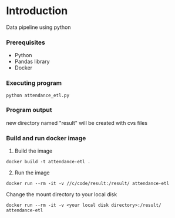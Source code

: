 # Introduction

Data pipeline using python

### Prerequisites
* Python 
* Pandas library
* Docker

### Executing program
```
python attendance_etl.py
```
### Program output
new directory named "result" will be created with cvs files

### Build and run docker image
1. Build the image
```
docker build -t attendance-etl .
```
2. Run the image
```
docker run --rm -it -v //c/code/result:/result/ attendance-etl
```

Change the mount directory to your local disk
```
docker run --rm -it -v <your local disk directory>:/result/ attendance-etl
```



